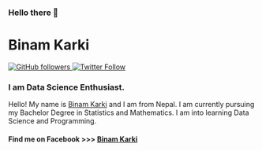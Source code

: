 


### Hello there 👋

<!--
**Explorer720/Explorer720** is a ✨ _special_ ✨ repository because its `README.md` (this file) appears on your GitHub profile.

Here are some ideas to get you started:

- 🔭 I’m currently working on ...
- 🌱 I’m currently learning ...
- 👯 I’m looking to collaborate on ...
- 🤔 I’m looking for help with ...
- 💬 Ask me about ...
- 📫 How to reach me: ...
- 😄 Pronouns: ...
- ⚡ Fun fact: ...
-->

# Binam Karki
<p>
  <a href="https://github.com/Explorer720?tab=followers">
    <img alt="GitHub followers" src="https://img.shields.io/github/followers/Explorer720?style=social">
  </a>
  <a href="https:??twitter.com/binamkarki222@gmail.com?tab=followers">
    <img alt="Twitter Follow" src="https://img.shields.io/twitter/follow/binamkarki222">
  </a>
</p>


###  I am Data Science Enthusiast.

Hello! My name is [Binam Karki](https://binamkarki.com.np/) and I am from Nepal. I am currently pursuing my Bachelor Degree in Statistics and Mathematics. I am into learning Data Science and Programming.


#### Find me on Facebook >>> [Binam Karki](https://www.facebook.com/beenam.karki.5)

